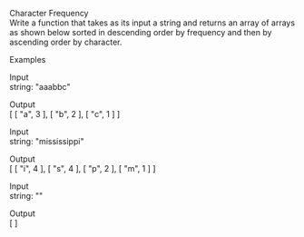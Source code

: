 Character Frequency  
Write a function that takes as its input a string and returns an array of arrays as shown below sorted in descending order by frequency and then by ascending order by character.  

Examples  

Input  
string:
"aaabbc"  

Output  
[ [ "a", 3 ], [ "b", 2 ], [ "c", 1 ] ]  

Input  
string:
"mississippi"  

Output  
[ [ "i", 4 ], [ "s", 4 ], [ "p", 2 ], [ "m", 1 ] ]  

Input  
string:
""  

Output  
[ ]
